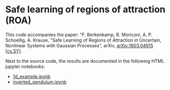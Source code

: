 # Safe learning of regions of attraction (ROA)

This code accompanies the paper:
"F. Berkenkamp, R. Moriconi, A. P. Schoellig, A. Krause, "Safe Learning of Regions of Attraction in Uncertain, Nonlinear Systems with Gaussian Processes", arXiv, <a href=http://arxiv.org/abs/1603.04915>arXiv:1603.04915 [cs.SY]</a>.

Next to the source code, the results are documented in the following HTML jupyter notebooks:
* <a href=http://berkenkamp.me/jupyter/cdc-2016/1d_example.html>1d_example.ipynb</a>
* <a href=http://berkenkamp.me/jupyter/cdc-2016/inverted_pendulum.html>inverted_pendulum.ipynb</a>
